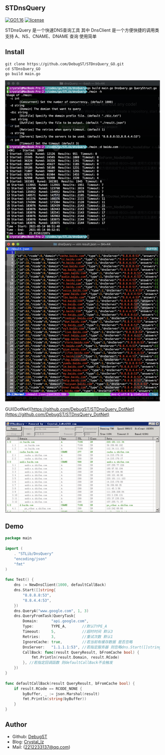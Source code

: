 ## STDnsQuery

[![GO1.16](https://img.shields.io/badge/GO-V1.16-blue)](https://golang.google.cn/) [![license](https://img.shields.io/badge/License-MIT-green)](https://github.com/DebugST/STDnsQuery_GO/blob/main/LICENSE) 

STDnsQuery 是一个快速DNS查询工具 其中 DnsClient 是一个方便快捷的调用类 支持 A、NS、CNAME、DNAME 查询 使用简单 

## Install

```
git clone https://github.com/DebugST/STDnsQuery_GO.git
cd STDnsQuery_GO
go build main.go
```

![STDnsQuery](https://raw.githubusercontent.com/DebugST/STDnsQuery_GO/main/Images/Screen%20Shot%202021-05-14%20at%2000.54.29.png)
![STDnsQuery](https://raw.githubusercontent.com/DebugST/STDnsQuery_GO/main/Images/Screen%20Shot%202021-05-14%20at%2000.57.33.png)

GUI(DotNet)[https://github.com/DebugST/STDnsQuery_DotNet](https://github.com/DebugST/STDnsQuery_DotNet)

![STDnsQuery](https://raw.githubusercontent.com/DebugST/STDnsQuery_DotNet/main/Images/Screen%20Shot%202021-05-18%20at%2018.09.00.png)

## Demo

``` go
package main

import (
	. "STLib/DnsQuery"
	"encoding/json"
	"fmt"
)

func Test() {
	dns := NewDnsClient(1000, defaultCallBack)
	dns.Start([]string{
		"8.8.8.8:53",
		"8.8.4.4:53",
	})
	dns.QueryA("www.google.com", 1, 3)
	dns.QueryFromTask(QueryTask{
		Domain:      "api.google.com",
		Type:        TYPE_A,       //默认TYPE_A
		Timeout:     5,            //超时时间 默认3
		Retries:     3,            //重试次数 默认1
		IgnoreCache: true,         //若当前有缓存数据 是否忽略
		DnsServer:   "1.1.1.1:53", //若指定服务器 则忽略dns.Start([]string)传入的服务器
		CallBack: func(result QueryResult, bFromCache bool) {
			fmt.Println(result.Domain, result.RCode)
		}, //若指定回调函数 则defaultCallBack不会触发
	})
}

func defaultCallBack(result QueryResult, bFromCache bool) {
	if result.RCode == RCODE_NONE {
		byBuffer, _ := json.Marshal(result)
		fmt.Println(string(byBuffer))
	}
}
```

## Author
* Github: [DebugST](https://github.com/DebugST/)
* Blog: [Crystal_lz](http://st233.com)
* Mail: (2212233137@qq.com)
